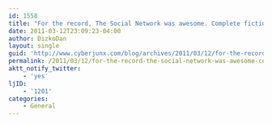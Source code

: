 ```yaml
---
id: 1558
title: "For the record, The Social Network was awesome. Complete fiction, but awesome nonetheless."
date: 2011-03-12T23:09:23-04:00
author: DizkoDan
layout: single
guid: 'http://www.cyberjunx.com/blog/archives/2011/03/12/for-the-record-the-social-network-was-awesome-complete-fiction-but-awesome-nonetheless/'
permalink: /2011/03/12/for-the-record-the-social-network-was-awesome-complete-fiction-but-awesome-nonetheless/
aktt_notify_twitter:
    - 'yes'
ljID:
    - '1201'
categories:
    - General
---
```


<div class="posterous_autopost"></div>